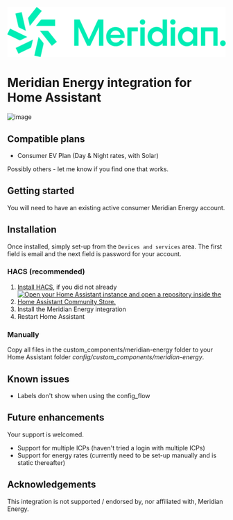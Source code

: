 ![Company logo](https://github.com/home-assistant/brands/blob/87e2d7c60931ee822776d2204244ef3eff4d22cf/custom_integrations/meridian_energy/logo.png?raw=true)

# Meridian Energy integration for Home Assistant
![image](https://github.com/codyc1515/ha-meridian-energy/assets/50791984/26e62938-ea81-4e7f-86a2-c5adf7da5d1f)

## Compatible plans

* Consumer EV Plan (Day & Night rates, with Solar)

Possibly others - let me know if you find one that works.

## Getting started
You will need to have an existing active consumer Meridian Energy account.

## Installation
Once installed, simply set-up from the `Devices and services` area. The first field is email and the next field is password for your account.

### HACS (recommended)
1. [Install HACS](https://hacs.xyz/docs/setup/download), if you did not already
2. [![Open your Home Assistant instance and open a repository inside the Home Assistant Community Store.](https://my.home-assistant.io/badges/hacs_repository.svg)](https://my.home-assistant.io/redirect/hacs_repository/?owner=codyc1515&repository=ha-meridian-energy&category=integration)
3. Install the Meridian Energy integration
4. Restart Home Assistant

### Manually
Copy all files in the custom_components/meridian-energy folder to your Home Assistant folder *config/custom_components/meridian-energy*.

## Known issues

* Labels don't show when using the config_flow

## Future enhancements
Your support is welcomed.

* Support for multiple ICPs (haven't tried a login with multiple ICPs)
* Support for energy rates (currently need to be set-up manually and is static thereafter)

## Acknowledgements
This integration is not supported / endorsed by, nor affiliated with, Meridian Energy.
